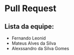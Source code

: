 # Pull Request

## Lista da equipe:
* Fernando Leonid
* Mateus Alves da Silva
* Alexssandro da Silva Gomes
